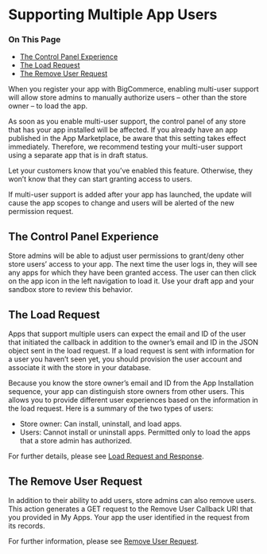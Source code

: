 # Supporting Multiple App Users

<div class="otp" id="no-index">

### On This Page
- [The Control Panel Experience](#the-control-panel-experience)
- [The Load Request](#the-load-request)
- [The Remove User Request](#the-remove-user-request)

</div>

When you register your app with BigCommerce, enabling multi-user support will allow store admins to manually authorize users – other than the store owner – to load the app.

As soon as you enable multi-user support, the control panel of any store that has your app installed will be affected. If you already have an app published in the App Marketplace, be aware that this setting takes effect immediately. Therefore, we recommend testing your multi-user support using a separate app that is in draft status.

Let your customers know that you’ve enabled this feature. Otherwise, they won’t know that they can start granting access to users.

If multi-user support is added after your app has launched, the update will cause the app scopes to change and users will be alerted of the new permission request.

## The Control Panel Experience
Store admins will be able to adjust user permissions to grant/deny other store users’ access to your app. The next time the user logs in, they will see any apps for which they have been granted access. The user can then click on the app icon in the left navigation to load it.
Use your draft app and your sandbox store to review this behavior.

## The Load Request
Apps that support multiple users can expect the email and ID of the user that initiated the callback in addition to the owner’s email and ID in the JSON object sent in the load request. If a load request is sent with information for a user you haven’t seen yet, you should provision the user account and associate it with the store in your database.

Because you know the store owner’s email and ID from the App Installation sequence, your app can distinguish store owners from other users. This allows you to provide different user experiences based on the information in the load request. Here is a summary of the two types of users:

- Store owner: Can install, uninstall, and load apps.
- Users: Cannot install or uninstall apps. Permitted only to load the apps that a store admin has authorized.

For further details, please see [Load Request and Response](#load-request-and-response).

## The Remove User Request
In addition to their ability to add users, store admins can also remove users. This action generates a GET request to the Remove User Callback URI that you provided in My Apps. Your app the user identified in the request from its records.

For further information, please see [Remove User Request](#remove-user-request-optional).